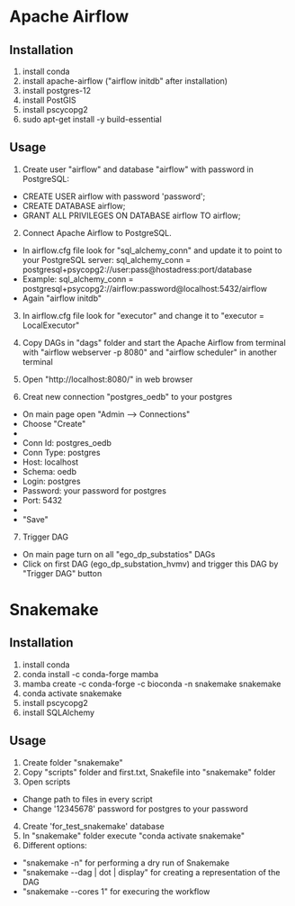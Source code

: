 # Apache Airflow

## Installation

1. install conda 
2. install apache-airflow ("airflow initdb" after installation) 
3. install postgres-12
4. install PostGIS
5. install pscycopg2
6. sudo apt-get install -y build-essential 

## Usage

1. Create user "airflow" and database "airflow" with password in PostgreSQL:
* CREATE USER airflow with password 'password';
* CREATE DATABASE airflow;
* GRANT ALL PRIVILEGES ON DATABASE airflow TO airflow; 

2. Connect Apache Airflow to PostgreSQL. 
* In airflow.cfg file look for "sql_alchemy_conn" and update it to point to your PostgreSQL server: sql_alchemy_conn = postgresql+psycopg2://user:pass@hostadress:port/database
* Example: sql_alchemy_conn = postgresql+psycopg2://airflow:password@localhost:5432/airflow
* Again "airflow initdb"

3. In airflow.cfg file look for "executor" and change it to "executor = LocalExecutor"

4. Copy DAGs in "dags" folder and start the Apache Airflow from terminal with "airflow webserver -p 8080" and "airflow scheduler" in another terminal

5. Open "http://localhost:8080/" in web browser

6. Creat new connection "postgres_oedb" to your postgres
* On main page open "Admin --> Connections"
* Choose "Create"
* 
* Conn Id: postgres_oedb
* Conn Type: postgres
* Host: localhost
* Schema: oedb
* Login: postgres
* Password: your password for postgres
* Port: 5432
* 
* "Save"

7. Trigger DAG
* On main page turn on all "ego_dp_substatios" DAGs
* Click on first DAG (ego_dp_substation_hvmv) and trigger this DAG by "Trigger DAG" button



# Snakemake

## Installation

1. install conda 
2. conda install -c conda-forge mamba
3. mamba create -c conda-forge -c bioconda -n snakemake snakemake
4. conda activate snakemake
5. install pscycopg2
6. install SQLAlchemy

## Usage

1. Create folder "snakemake"
2. Copy "scripts" folder and first.txt, Snakefile into "snakemake" folder
3. Open scripts
* Change path to files in every script
* Change '12345678' password for postgres to your password 
4. Create 'for_test_snakemake' database
5. In "snakemake" folder execute "conda activate snakemake"
6. Different options:
* "snakemake -n" for performing a dry run of Snakemake 
* "snakemake --dag | dot | display" for creating a representation of the DAG
* "snakemake --cores 1" for execuring the workflow 
 
